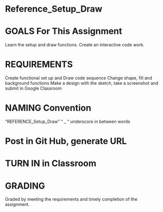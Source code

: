# Reference_Setup_Draw

# GOALS For This Assignment
Learn the setup and draw functions. 
Create an interactive code work. 


# REQUIREMENTS 
Create functional set up and Draw code sequence
Change shape, fill and background functions
Make a design with the sketch, take a screenshot and submit in Google Classroom

# NAMING Convention

“REFERENCE_Setup_Draw”
“ _ “ underscore in between words


# Post in Git Hub, generate URL
# TURN IN in Classroom


# GRADING 

Graded by meeting the requirements and timely completion of the assignment. 




